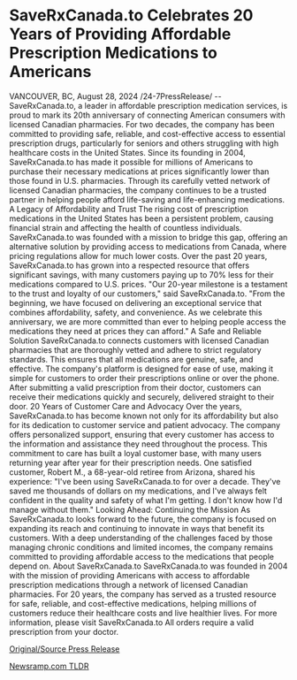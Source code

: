 # SaveRxCanada.to Celebrates 20 Years of Providing Affordable Prescription Medications to Americans

VANCOUVER, BC, August 28, 2024 /24-7PressRelease/ -- SaveRxCanada.to, a leader in affordable prescription medication services, is proud to mark its 20th anniversary of connecting American consumers with licensed Canadian pharmacies. For two decades, the company has been committed to providing safe, reliable, and cost-effective access to essential prescription drugs, particularly for seniors and others struggling with high healthcare costs in the United States.  Since its founding in 2004, SaveRxCanada.to has made it possible for millions of Americans to purchase their necessary medications at prices significantly lower than those found in U.S. pharmacies. Through its carefully vetted network of licensed Canadian pharmacies, the company continues to be a trusted partner in helping people afford life-saving and life-enhancing medications.  A Legacy of Affordability and Trust The rising cost of prescription medications in the United States has been a persistent problem, causing financial strain and affecting the health of countless individuals. SaveRxCanada.to was founded with a mission to bridge this gap, offering an alternative solution by providing access to medications from Canada, where pricing regulations allow for much lower costs. Over the past 20 years, SaveRxCanada.to has grown into a respected resource that offers significant savings, with many customers paying up to 70% less for their medications compared to U.S. prices.  "Our 20-year milestone is a testament to the trust and loyalty of our customers," said SaveRxCanada.to. "From the beginning, we have focused on delivering an exceptional service that combines affordability, safety, and convenience. As we celebrate this anniversary, we are more committed than ever to helping people access the medications they need at prices they can afford."  A Safe and Reliable Solution SaveRxCanada.to connects customers with licensed Canadian pharmacies that are thoroughly vetted and adhere to strict regulatory standards. This ensures that all medications are genuine, safe, and effective. The company's platform is designed for ease of use, making it simple for customers to order their prescriptions online or over the phone. After submitting a valid prescription from their doctor, customers can receive their medications quickly and securely, delivered straight to their door.  20 Years of Customer Care and Advocacy Over the years, SaveRxCanada.to has become known not only for its affordability but also for its dedication to customer service and patient advocacy. The company offers personalized support, ensuring that every customer has access to the information and assistance they need throughout the process. This commitment to care has built a loyal customer base, with many users returning year after year for their prescription needs.  One satisfied customer, Robert M., a 68-year-old retiree from Arizona, shared his experience: "I've been using SaveRxCanada.to for over a decade. They've saved me thousands of dollars on my medications, and I've always felt confident in the quality and safety of what I'm getting. I don't know how I'd manage without them."  Looking Ahead: Continuing the Mission As SaveRxCanada.to looks forward to the future, the company is focused on expanding its reach and continuing to innovate in ways that benefit its customers. With a deep understanding of the challenges faced by those managing chronic conditions and limited incomes, the company remains committed to providing affordable access to the medications that people depend on.  About SaveRxCanada.to SaveRxCanada.to was founded in 2004 with the mission of providing Americans with access to affordable prescription medications through a network of licensed Canadian pharmacies. For 20 years, the company has served as a trusted resource for safe, reliable, and cost-effective medications, helping millions of customers reduce their healthcare costs and live healthier lives.  For more information, please visit SaveRxCanada.to  All orders require a valid prescription from your doctor. 

[Original/Source Press Release](https://www.24-7pressrelease.com/press-release/513754/saverxcanadato-celebrates-20-years-of-providing-affordable-prescription-medications-to-americans) 

[Newsramp.com TLDR](https://newsramp.com/None) 